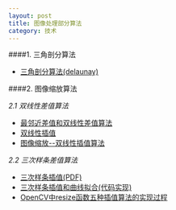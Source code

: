 ```yaml
---
layout: post
title: 图像处理部分算法
category: 技术
---
```


####1. 三角剖分算法

* [三角剖分算法(delaunay)](http://www.cnblogs.com/zhiyishou/p/4430017.html "triangulation")

####2. 图像缩放算法

*2.1 双线性差值算法*

* [最邻近差值和双线性差值算法](http://www.360doc.com/content/10/0907/17/474846_51910436.shtml "linear")
* [双线性插值](https://zh.wikipedia.org/wiki/%E5%8F%8C%E7%BA%BF%E6%80%A7%E6%8F%92%E5%80%BC "linear")
* [图像缩放--双线性插值算法](http://blog.csdn.net/xiaqunfeng123/article/details/17362881 "linear")

*2.2 三次样条差值算法*

* [三次样条插值(PDF)](http://netclass.csu.edu.cn/jpkc2008/China/09WebMaths/Teach_Method/Coursesppt/2/2.3%20%E4%B8%89%E6%AC%A1%E6%A0%B7%E6%9D%A1%E6%8F%92%E5%80%BC.pdf "spline")
* [三次样条插值和曲线拟合(代码实现)](http://haoxiang.org/2011/06/cubic-spline-interpolation-curve-fitting/ "spline")
* [OpenCV中resize函数五种插值算法的实现过程](http://blog.csdn.net/fengbingchun/article/details/17335477 "spline")


